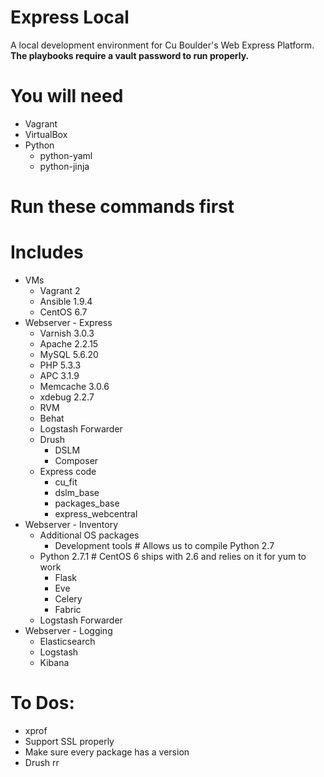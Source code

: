 # Express Local
A local development environment for Cu Boulder's Web Express Platform. **The playbooks require a vault password to run properly.**

# You will need
* Vagrant
* VirtualBox
* Python
  * python-yaml
  * python-jinja

# Run these commands first

# Includes
* VMs
  * Vagrant 2
  * Ansible 1.9.4
  * CentOS 6.7
* Webserver - Express
  * Varnish 3.0.3
  * Apache 2.2.15
  * MySQL 5.6.20
  * PHP 5.3.3
  * APC 3.1.9
  * Memcache 3.0.6
  * xdebug 2.2.7
  * RVM
  * Behat
  * Logstash Forwarder
  * Drush
    * DSLM
    * Composer
  * Express code
    * cu_fit
    * dslm_base
    * packages_base
    * express_webcentral
* Webserver - Inventory
  * Additional OS packages
    * Development tools # Allows us to compile Python 2.7
  * Python 2.7.1 # CentOS 6 ships with 2.6 and relies on it for yum to work
    * Flask
    * Eve
    * Celery
    * Fabric
  * Logstash Forwarder
* Webserver - Logging
  * Elasticsearch
  * Logstash
  * Kibana

# To Dos:
* xprof
* Support SSL properly
* Make sure every package has a version
* Drush rr
